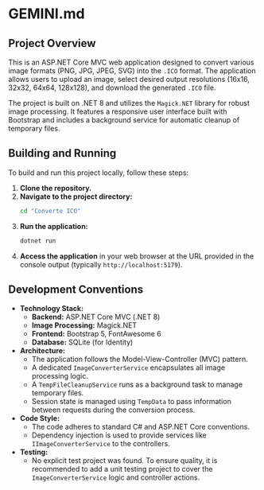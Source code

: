 # GEMINI.md

## Project Overview

This is an ASP.NET Core MVC web application designed to convert various image formats (PNG, JPG, JPEG, SVG) into the `.ICO` format. The application allows users to upload an image, select desired output resolutions (16x16, 32x32, 64x64, 128x128), and download the generated `.ICO` file.

The project is built on .NET 8 and utilizes the `Magick.NET` library for robust image processing. It features a responsive user interface built with Bootstrap and includes a background service for automatic cleanup of temporary files.

## Building and Running

To build and run this project locally, follow these steps:

1.  **Clone the repository.**
2.  **Navigate to the project directory:**
    ```bash
    cd "Converte ICO"
    ```
3.  **Run the application:**
    ```bash
    dotnet run
    ```
4.  **Access the application** in your web browser at the URL provided in the console output (typically `http://localhost:5179`).

## Development Conventions

*   **Technology Stack:**
    *   **Backend:** ASP.NET Core MVC (.NET 8)
    *   **Image Processing:** Magick.NET
    *   **Frontend:** Bootstrap 5, FontAwesome 6
    *   **Database:** SQLite (for Identity)
*   **Architecture:**
    *   The application follows the Model-View-Controller (MVC) pattern.
    *   A dedicated `ImageConverterService` encapsulates all image processing logic.
    *   A `TempFileCleanupService` runs as a background task to manage temporary files.
    *   Session state is managed using `TempData` to pass information between requests during the conversion process.
*   **Code Style:**
    *   The code adheres to standard C# and ASP.NET Core conventions.
    *   Dependency injection is used to provide services like `IImageConverterService` to the controllers.
*   **Testing:**
    *   No explicit test project was found. To ensure quality, it is recommended to add a unit testing project to cover the `ImageConverterService` logic and controller actions.
